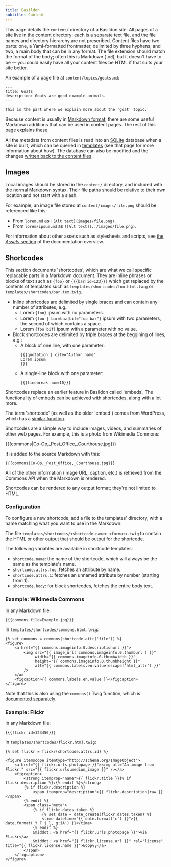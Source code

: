 ```yaml
---
title: Basildon
subtitle: Content
---
```


This page details the `content/` directory of a Basildon site.
All pages of a site live in the content directory:
each is a separate text file, and the file names and directory hierarchy are not prescribed.
Content files have two parts: one, a Yaml-formatted frontmatter, delimited by three hyphens; and two, a main body that can be in any format.
The file extension should match the format of the body; often this is Markdown (`.md`), but it doesn't have to be
— you could easily have all your content files be HTML if that suits your site better.

An example of a page file at `content/topics/goats.md`:

    ---
    title: Goats
    description: Goats are good example animals.
    ---
    
    This is the part where we explain more about the 'goat' topic.

Because content is usually in [Markdown format](https://www.markdownguide.org/getting-started/),
there are some useful Markdown additions that can be used in content pages.
The rest of this page explains these.

All the metadata from content files is read into an [SQLite](https://www.sqlite.org) database when a site is built,
which can be queried in [templates](templates.html) (see that page for more information about how).
The database can also be modified and the changes [written back to the content files](writing.html).

## Images

Local images should be stored in the `content/` directory,
and included with the normal Markdown syntax.
Their file paths should be relative to their own location and not start with a slash.

For example, an image file stored at `content/images/file.png`
should be referenced like this:

* From `lorem.md` as `![Alt text](images/file.png)`.
* From `lorem/ipsum.md` as `![Alt text](../images/file.png)`.

For information about other assets such as stylesheets and scripts,
see [the *Assets* section](index.html) of the documentation overview.

## Shortcodes

This section documents 'shortcodes', which are what we call specific replacable parts in a Markdown document.
They are inline phrases or blocks of text such as `{foo}` or `{{{bar|id=123}}}` which get replaced
by the contents of templates such as `templates/shortcodes/foo.html.twig` or `templates/shortcodes/bar.tex.twig`.

* Inline shortcodes are delimited by single braces and can contain any number of attributes, e.g.:
  * Lorem `{foo}` ipsum with no parameters.
  * Lorem `{foo | bar=baz|bif="foo bar"}` ipsum with two parameters, the second of which contains a space.
  * Lorem `{foo bif}` ipsum with a parameter with no value.
* Block shortcodes are delimited by triple braces at the beggining of lines, e.g.:
  * A block of one line, with one parameter:
    ```
    {{{quotation | cite="Author name"
    Lorem ipsum
    }}}
    ```
  * A single-line block with one parameter:
    ```
    {{{linebreak num=10}}}
    ```

Shortcodes replace an earlier feature in Basildon called 'embeds'.
The functionality of embeds can be achieved with shortcodes, along with a lot more.

The term 'shortcode' (as well as the older 'embed') comes from WordPress,
which has a [similar function](https://codex.wordpress.org/shortcode).

Shortcodes are a simple way to include images, videos, and summaries of other web pages.
For example, this is a photo from Wikimedia Commons:

{{{commons|Co-Op,_Post_Office,_Courthouse.jpg}}}

It is added to the source Markdown with this:

    {{{commons|Co-Op,_Post_Office,_Courthouse.jpg}}}

All of the other information (image URL, caption, etc.) is retrieved from the Commons API when the Markdown is rendered.

Shortcodes can be rendered to any output format; they're not limited to HTML.

### Configuration

To configure a new shortcode, add a file to the templates' directory,
with a name matching what you want to use in the Markdown.

The file `templates/shortcodes/<shortcode-name>.<format>.twig` to contain the HTML or other output that should be output for the shortcode. 

The following variables are available in shortcode templates:

* `shortcode.name`: the name of the shortcode, which will always be the same as the template's name.
* `shortcode.attrs.foo`: fetches an attribute by name.
* `shortcode.attrs.1`: fetches an unnamed attribute by number (starting from 1).
* `shortcode.body`: for block shortcodes, fetches the entire body text.

### Example: Wikimedia Commons

In any Markdown file:

    {{{commons file=Example.jpg}}}

In `templates/shortcodes/commons.html.twig`:

    {% set commons = commons(shortcode.attr('file')) %}
    <figure>
        <a href="{{ commons.imageinfo.0.descriptionurl }}">
            <img src="{{ image_url( commons.imageinfo.0.thumburl ) }}"
                 width="{{ commons.imageinfo.0.thumbwidth }}"
                 height="{{ commons.imageinfo.0.thumbheight }}"
                 alt="{{ commons.labels.en.value|escape('html_attr') }}"
            />
        </a>
        <figcaption>{{ commons.labels.en.value }}</figcaption>
    </figure>

Note that this is also using the `commons()` Twig function, which is [documented separately](./templates.html).

### Example: Flickr

In any Markdown file:

    {{{flickr id=123456}}}

In `templates/shortcodes/flickr.html.twig`:

    {% set flickr = flickr(shortcode.attrs.id) %}
    
    <figure itemscope itemtype="http://schema.org/ImageObject">
        <a href="{{ flickr.urls.photopage }}"><img alt="An image from Flickr." src="{{ flickr.urls.medium_image }}" /></a>
        <figcaption>
            <strong itemprop="name">{{ flickr.title }}{% if flickr.description %}:{% endif %}</strong>
            {% if flickr.description %}
                <span itemprop="description">{{ flickr.description|raw }}</span>
            {% endif %}
            <span class="meta">
                {% if flickr.dates.taken %}
                    {% set date = date_create(flickr.dates.taken) %}
                    <time datetime="{{ date.format('c') }}">{{ date.format('Y F j l, g:iA') }}</time>
                {% endif %}
                &middot; <a href="{{ flickr.urls.photopage }}">via Flickr</a>
                &middot; <a href="{{ flickr.license.url }}" rel="license" title="{{ flickr.license.name }}">&copy;</a>
            </span>
        </figcaption>
    </figure>

